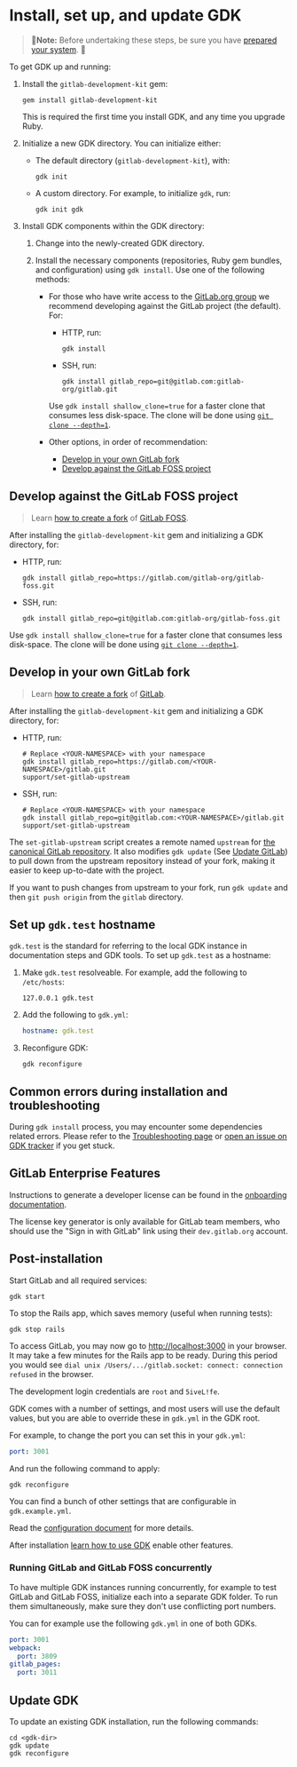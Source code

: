 # Install, set up, and update GDK

> 🚨**Note:** Before undertaking these steps, be sure you have [prepared your system](prepare.md). 🚨

To get GDK up and running:

1. Install the `gitlab-development-kit` gem:

   ```shell
   gem install gitlab-development-kit
   ```

   This is required the first time you install GDK, and any time you upgrade Ruby.

1. Initialize a new GDK directory. You can initialize either:

   - The default directory (`gitlab-development-kit`), with:

     ```shell
     gdk init
     ```

   - A custom directory. For example, to initialize `gdk`, run:

     ```shell
     gdk init gdk
     ```

1. Install GDK components within the GDK directory:

   1. Change into the newly-created GDK directory.
   1. Install the necessary components (repositories, Ruby gem bundles, and configuration) using
      `gdk install`. Use one of the following methods:

      - For those who have write access to the [GitLab.org group](https://gitlab.com/gitlab-org) we
        recommend developing against the GitLab project (the default). For:

        - HTTP, run:

          ```shell
          gdk install
          ```

        - SSH, run:

          ```shell
          gdk install gitlab_repo=git@gitlab.com:gitlab-org/gitlab.git
          ```

        Use `gdk install shallow_clone=true` for a faster clone that consumes less disk-space.
        The clone will be done using [`git clone --depth=1`](https://www.git-scm.com/docs/git-clone#Documentation/git-clone.txt---depthltdepthgt).

      - Other options, in order of recommendation:

        - [Develop in your own GitLab fork](#develop-in-your-own-gitlab-fork)
        - [Develop against the GitLab FOSS project](#develop-against-the-gitlab-foss-project)

## Develop against the GitLab FOSS project

> Learn [how to create a fork](https://docs.gitlab.com/ee/user/project/repository/forking_workflow.html#creating-a-fork)
> of [GitLab FOSS](https://gitlab.com/gitlab-org/gitlab-foss).

After installing the `gitlab-development-kit` gem and initializing a GDK directory, for:

- HTTP, run:

  ```shell
  gdk install gitlab_repo=https://gitlab.com/gitlab-org/gitlab-foss.git
  ```

- SSH, run:

  ```shell
  gdk install gitlab_repo=git@gitlab.com:gitlab-org/gitlab-foss.git
  ```

Use `gdk install shallow_clone=true` for a faster clone that consumes less disk-space.
The clone will be done using [`git clone --depth=1`](https://www.git-scm.com/docs/git-clone#Documentation/git-clone.txt---depthltdepthgt).

## Develop in your own GitLab fork

> Learn [how to create a fork](https://docs.gitlab.com/ee/user/project/repository/forking_workflow.html#creating-a-fork)
> of [GitLab](https://gitlab.com/gitlab-org/gitlab).

After installing the `gitlab-development-kit` gem and initializing a GDK directory, for:

- HTTP, run:

  ```shell
  # Replace <YOUR-NAMESPACE> with your namespace
  gdk install gitlab_repo=https://gitlab.com/<YOUR-NAMESPACE>/gitlab.git
  support/set-gitlab-upstream
  ```

- SSH, run:

  ```shell
  # Replace <YOUR-NAMESPACE> with your namespace
  gdk install gitlab_repo=git@gitlab.com:<YOUR-NAMESPACE>/gitlab.git
  support/set-gitlab-upstream
  ```

The `set-gitlab-upstream` script creates a remote named `upstream` for
[the canonical GitLab repository](https://gitlab.com/gitlab-org/gitlab). It also
modifies `gdk update` (See [Update GitLab](gdk_commands.md#update-gitlab))
to pull down from the upstream repository instead of your fork, making it easier
to keep up-to-date with the project.

If you want to push changes from upstream to your fork, run `gdk update` and then
`git push origin` from the `gitlab` directory.

## Set up `gdk.test` hostname

`gdk.test` is the standard for referring to the local GDK instance in documentation steps and GDK
tools. To set up `gdk.test` as a hostname:

1. Make `gdk.test` resolveable. For example, add the following to `/etc/hosts`:

   ```plaintext
   127.0.0.1 gdk.test
   ```

1. Add the following to `gdk.yml`:

   ```yaml
   hostname: gdk.test
   ```

1. Reconfigure GDK:

   ```shell
   gdk reconfigure
   ```

## Common errors during installation and troubleshooting

During `gdk install` process, you may encounter some dependencies related errors. Please refer to
the [Troubleshooting page](troubleshooting.md) or [open an issue on GDK tracker](https://gitlab.com/gitlab-org/gitlab-development-kit/issues)
if you get stuck.

## GitLab Enterprise Features

Instructions to generate a developer license can be found in the
[onboarding documentation](https://about.gitlab.com/handbook/developer-onboarding/#working-on-gitlab-ee).

The license key generator is only available for GitLab team members, who should use the "Sign in with GitLab"
link using their `dev.gitlab.org` account.

## Post-installation

Start GitLab and all required services:

```shell
gdk start
```

To stop the Rails app, which saves memory (useful when running tests):

```shell
gdk stop rails
```

To access GitLab, you may now go to <http://localhost:3000> in your browser.
It may take a few minutes for the Rails app to be ready. During this period you would see `dial unix /Users/.../gitlab.socket: connect: connection refused` in the browser.

The development login credentials are `root` and
`5iveL!fe`.

GDK comes with a number of settings, and most users will use the
default values, but you are able to override these in `gdk.yml` in the
GDK root.

For example, to change the port you can set this in your `gdk.yml`:

```yaml
port: 3001
```

And run the following command to apply:

```shell
gdk reconfigure
```

You can find a bunch of other settings that are configurable in `gdk.example.yml`.

Read the [configuration document](configuration.md) for more details.

After installation [learn how to use GDK](howto/index.md) enable other features.

### Running GitLab and GitLab FOSS concurrently

To have multiple GDK instances running concurrently, for example to
test GitLab and GitLab FOSS, initialize each into a separate GDK
folder. To run them simultaneously, make sure they don't use
conflicting port numbers.

You can for example use the following `gdk.yml` in one of both GDKs.

```yaml
port: 3001
webpack:
  port: 3809
gitlab_pages:
  port: 3011
```

## Update GDK

To update an existing GDK installation, run the following commands:

```shell
cd <gdk-dir>
gdk update
gdk reconfigure
```
